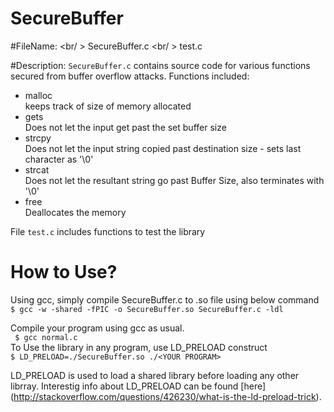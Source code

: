 # SecureBuffer

#FileName: 
<br/ > SecureBuffer.c 
<br/ > test.c

#Description: 
``SecureBuffer.c`` contains source code for various functions secured from buffer overflow attacks.
Functions included:
* malloc <br/> keeps track of size of memory allocated
* gets	<br/>	Does not let the input get past the set buffer size
* strcpy <br/>		Does not let the input string copied past destination size - sets last character as '\0'
* strcat <br/>		Does not let the resultant string go past Buffer Size, also terminates with '\0' 
* free 	<br/>	  Deallocates the memory

File ``test.c`` includes functions to test the library
	
# How to Use?

Using gcc, simply compile SecureBuffer.c to .so file using below command <br/>
 ``$ gcc -w -shared -fPIC -o SecureBuffer.so SecureBuffer.c -ldl ``
 
Compile your program using gcc as usual. 
<br/>
`` $ gcc normal.c``
<br/>
To Use the library in any program, use LD_PRELOAD construct <br/>
`` $ LD_PRELOAD=./SecureBuffer.so ./<YOUR PROGRAM> ``

LD_PRELOAD is used to load a shared library before loading any other librray. Interestig info about LD_PRELOAD can be found [here] (http://stackoverflow.com/questions/426230/what-is-the-ld-preload-trick).

